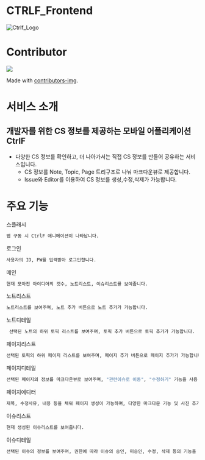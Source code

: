 # CTRLF_Frontend
![Ctrlf_Logo](/assets/Ctrlf_Logo_e5qwtcgu1.png)

# Contributor
<a href="https://github.com/ThinLineIT/CtrlF_Frontend/graphs/contributors">
  <img src="https://contrib.rocks/image?repo=ThinLineIT/CtrlF_Frontend" />
</a>

Made with [contributors-img](https://contrib.rocks).

# 서비스 소개
개발자를 위한 CS 정보를 제공하는 모바일 어플리케이션 CtrlF
---
- 다양한 CS 정보를 확인하고, 더 나아가서는 직접 CS 정보를 만들어 공유하는 서비스입니다.
  *  CS 정보를 Note, Topic, Page 트리구조로 나눠 마크다운뷰로 제공합니다.
  * Issue와 Editor를 이용하여 CS 정보를 생성,수정,삭제가 가능합니다.

# 주요 기능
스플래시
```bash
앱 구동 시 CtrlF 애니메이션이 나타납니다.
```

로그인
```bash
사용자의 ID, PW를 입력받아 로그인합니다.
```

메인
```bash
현재 모아진 아이디어의 갯수, 노트리스트, 이슈리스트를 보여줍니다.
```

노트리스트
```bash
노트리스트를 보여주며, 노트 추가 버튼으로 노트 추가가 가능합니다.
```

노트디테일
```bash
 선택된 노트의 하위 토픽 리스트를 보여주며, 토픽 추가 버튼으로 토픽 추가가 가능합니다.
```

페이지리스트
```bash
선택된 토픽의 하위 페이지 리스트를 보여주며, 페이지 추가 버튼으로 페이지 추가가 가능합니다.
```

페이지디테일
```bash
선택된 페이지의 정보를 마크다운뷰로 보여주며, "관련이슈로 이동", "수정하기" 기능을 사용 가능합니다.
```

페이지에디터
```bash
제목, 수정사유, 내용 등을 채워 페이지 생성이 가능하며, 다양한 마크다운 기능 및 사진 추가, 마크다운 프리뷰을 지원합니다.
```

이슈리스트
```bash
현재 생성된 이슈리스트를 보여줍니다.
```

이슈디테일
```bash
선택된 이슈의 정보를 보여주며, 권한에 따라 이슈의 승인, 미승인, 수정, 삭제 등의 기능을 사용 가능합니다.
```

